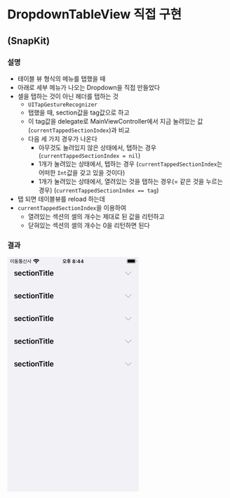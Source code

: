 # DropdownTableView 직접 구현
## (SnapKit)

### 설명
- 테이블 뷰 형식의 메뉴를 탭했을 때
- 아래로 세부 메뉴가 나오는 Dropdown을 직접 만들었다
- 셀을 탭하는 것이 아닌 헤더를 탭하는 것
    - `UITapGestureRecognizer`
    - 탭했을 때, section값을 tag값으로 하고 
    - 이 tag값을 delegate로 MainViewController에서 지금 눌려있는 값(`currentTappedSectionIndex`)과 비교
    - 다음 세 가지 경우가 나온다
        - 아무것도 눌려있지 않은 상태에서, 탭하는 경우 (`currentTappedSectionIndex = nil`)
        - 1개가 눌려있는 상태에서, 탭하는 경우 (`currentTappedSectionIndex`는 어떠한 `Int`값을 갖고 있을 것이다)
        - 1개가 눌려있는 상태에서, 열려있는 것을 탭하는 경우(= 같은 것을 누르는 경우) (`currentTappedSectionIndex == tag`)
- 탭 되면 테이블뷰를 reload 하는데
- `currentTappedSectionIndex`을 이용하여
    - 열려있는 섹션의 셀의 개수는 제대로 된 값을 리턴하고
    - 닫혀있는 섹션의 셀의 개수는 0을 리턴하면 된다

### 결과
![](/dropdownResult.gif)
